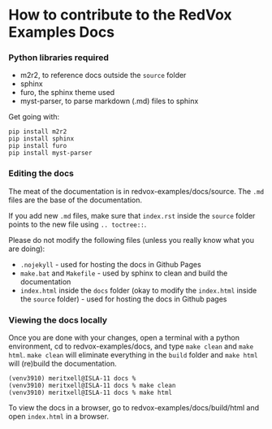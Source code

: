 # How to contribute to the RedVox Examples Docs

### Python libraries required
- m2r2, to reference docs outside the `source` folder
- sphinx
- furo, the sphinx theme used
- myst-parser, to parse markdown (.md) files to sphinx

Get going with:
```shell
pip install m2r2
pip install sphinx
pip install furo
pip install myst-parser
```
### Editing the docs

The meat of the documentation is in redvox-examples/docs/source. The `.md` files are the base of the documentation.

If you add new `.md` files, make sure that `index.rst` inside the `source` folder points to the new file using
`.. toctree::`.

Please do not modify the following files (unless you really know what you are doing):
- `.nojekyll` - used for hosting the docs in Github Pages
- `make.bat` and `Makefile` - used by sphinx to clean and build the documentation
- `index.html` inside the `docs` folder (okay to modify the `index.html` inside the `source` folder) - used for hosting 
the docs in Github pages

### Viewing the docs locally

Once you are done with your changes, open a terminal with a python environment, cd to redvox-examples/docs, and type `make clean` and `make html`.
`make clean` will eliminate everything in the `build` folder and `make html` will (re)build the documentation.

```shell
(venv3910) meritxell@ISLA-11 docs % 
(venv3910) meritxell@ISLA-11 docs % make clean 
(venv3910) meritxell@ISLA-11 docs % make html 
```

To view the docs in a browser, go to redvox-examples/docs/build/html and open `index.html` in a browser.

